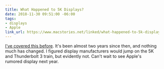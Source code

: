 ```yaml
---
title: What Happened to 5K Displays?
date: 2018-11-30 09:51:00 -06:00
tags:
- displays
- Apple
link_url: https://www.macstories.net/linked/what-happened-to-5k-displays/
---
```


[I've covered this before](/2017/01/displays-for-designers-and-developers-bjango/). It's been almost two years since then, and nothing much has changed. I figured display manufacturers would jump on the 5K and Thunderbolt 3 train, but
evidently not. Can't wait to see Apple's rumored display next year.
